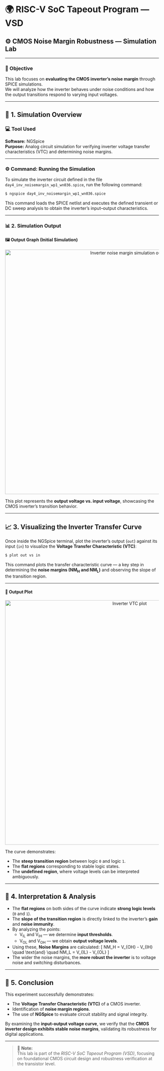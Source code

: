 # 🌍 RISC-V SoC Tapeout Program — VSD
## ⚙️ CMOS Noise Margin Robustness — Simulation Lab

---

### 🧠 Objective

This lab focuses on **evaluating the CMOS inverter’s noise margin** through SPICE simulations.  
We will analyze how the inverter behaves under noise conditions and how the output transitions respond to varying input voltages.

---

## 🧪 1. Simulation Overview

### 💻 Tool Used
**Software:** NGSpice  
**Purpose:** Analog circuit simulation for verifying inverter voltage transfer characteristics (VTC) and determining noise margins.

---

### ⚙️ Command: Running the Simulation

To simulate the inverter circuit defined in the file `day4_inv_noisemargin_wp1_wn036.spice`, run the following command:

```bash
$ ngspice day4_inv_noisemargin_wp1_wn036.spice
```

This command loads the SPICE netlist and executes the defined transient or DC sweep analysis to obtain the inverter’s input–output characteristics.

---

### 📊 2. Simulation Output

#### 🖼️ Output Graph (Initial Simulation)

<p align="center">
  <img width="800" src="https://github.com/user-attachments/assets/ba0c15b9-3ef6-49d9-9018-b6e4cba38974" alt="Inverter noise margin simulation output">
</p>

This plot represents the **output voltage vs. input voltage**, showcasing the CMOS inverter’s transition behavior.

---

## 📈 3. Visualizing the Inverter Transfer Curve

Once inside the NGSpice terminal, plot the inverter’s output (`out`) against its input (`in`) to visualize the **Voltage Transfer Characteristic (VTC)**:

```bash
$ plot out vs in
```

This command plots the transfer characteristic curve — a key step in determining the **noise margins (NM<sub>H</sub> and NM<sub>L</sub>)** and observing the slope of the transition region.

---

#### 🧩 Output Plot

<p align="center">
  <img width="800" src="https://github.com/user-attachments/assets/99d75838-4382-4fbb-9029-7983eeab214b" alt="Inverter VTC plot">
</p>

The curve demonstrates:
- The **steep transition region** between logic `0` and logic `1`.
- The **flat regions** corresponding to stable logic states.
- The **undefined region**, where voltage levels can be interpreted ambiguously.

---

## 📘 4. Interpretation & Analysis

- The **flat regions** on both sides of the curve indicate **strong logic levels** (`0` and `1`).
- The **slope of the transition region** is directly linked to the inverter’s **gain** and **noise immunity**.
- By analyzing the points:
  - V<sub>IL</sub> and V<sub>IH</sub> — we determine **input thresholds**.
  - V<sub>OL</sub> and V<sub>OH</sub> — we obtain **output voltage levels**.
- Using these, **Noise Margins** are calculated:
  \[
  NM_H = V_{OH} - V_{IH} \quad \text{and} \quad NM_L = V_{IL} - V_{OL}
  \]
- The wider the noise margins, the **more robust the inverter** is to voltage noise and switching disturbances.

---

## 🧭 5. Conclusion

This experiment successfully demonstrates:
- The **Voltage Transfer Characteristic (VTC)** of a CMOS inverter.
- Identification of **noise margin regions**.
- The use of **NGSpice** to evaluate circuit stability and signal integrity.

By examining the **input-output voltage curve**, we verify that the **CMOS inverter design exhibits stable noise margins**, validating its robustness for digital applications.

---

> 🧾 **Note:**  
> This lab is part of the *RISC-V SoC Tapeout Program (VSD)*, focusing on foundational CMOS circuit design and robustness verification at the transistor level.
